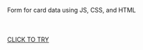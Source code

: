 Form for card data using JS, CSS, and HTML <br><br><br><br>
[CLICK TO TRY](https://danila-nazarenko.github.io/card-payment-form/)  
